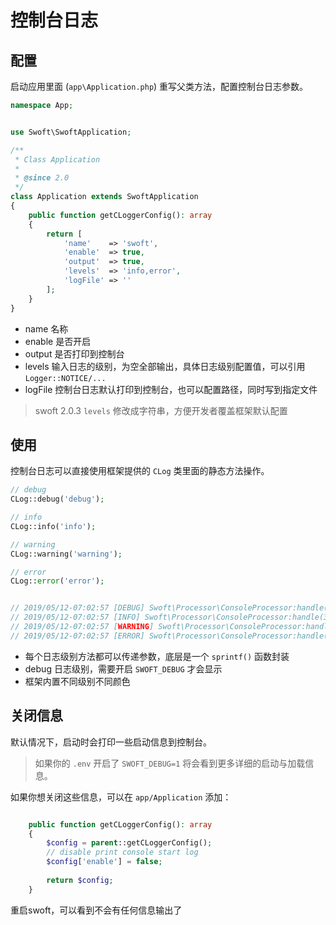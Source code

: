# 控制台日志

## 配置

启动应用里面 (`app\Application.php`) 重写父类方法，配置控制台日志参数。

```php
namespace App;


use Swoft\SwoftApplication;

/**
 * Class Application
 *
 * @since 2.0
 */
class Application extends SwoftApplication
{
    public function getCLoggerConfig(): array
    {
        return [
            'name'    => 'swoft',
            'enable'  => true,
            'output'  => true,
            'levels'  => 'info,error',
            'logFile' => ''
        ];
    }
}
```

- name 名称
- enable 是否开启
- output 是否打印到控制台
- levels 输入日志的级别，为空全部输出，具体日志级别配置值，可以引用 `Logger::NOTICE/...`
- logFile 控制台日志默认打印到控制台，也可以配置路径，同时写到指定文件

> swoft 2.0.3 `levels` 修改成字符串，方便开发者覆盖框架默认配置

## 使用

控制台日志可以直接使用框架提供的 `CLog` 类里面的静态方法操作。

```php
// debug
CLog::debug('debug');

// info 
CLog::info('info');

// warning
CLog::warning('warning');

// error
CLog::error('error');


// 2019/05/12-07:02:57 [DEBUG] Swoft\Processor\ConsoleProcessor:handle(33) debug
// 2019/05/12-07:02:57 [INFO] Swoft\Processor\ConsoleProcessor:handle(33) info
// 2019/05/12-07:02:57 [WARNING] Swoft\Processor\ConsoleProcessor:handle(33) warning
// 2019/05/12-07:02:57 [ERROR] Swoft\Processor\ConsoleProcessor:handle(33) error
```

- 每个日志级别方法都可以传递参数，底层是一个 `sprintf()` 函数封装
- debug 日志级别，需要开启 `SWOFT_DEBUG` 才会显示
- 框架内置不同级别不同颜色

## 关闭信息

默认情况下，启动时会打印一些启动信息到控制台。

> 如果你的 `.env` 开启了 `SWOFT_DEBUG=1` 将会看到更多详细的启动与加载信息。

如果你想关闭这些信息，可以在 `app/Application` 添加：

```php

    public function getCLoggerConfig(): array
    {
        $config = parent::getCLoggerConfig();
        // disable print console start log
        $config['enable'] = false;
        
        return $config;
    }
```

重启swoft，可以看到不会有任何信息输出了

